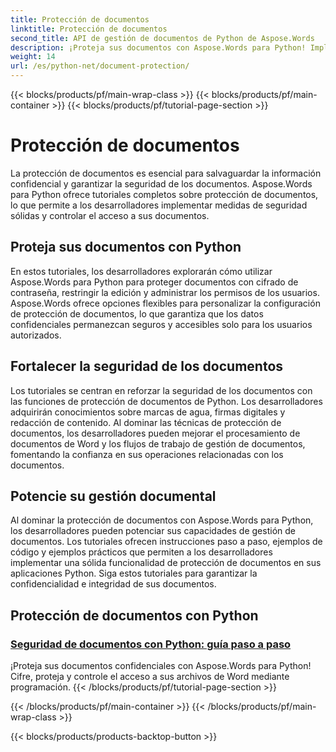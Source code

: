 ```yaml
---
title: Protección de documentos
linktitle: Protección de documentos
second_title: API de gestión de documentos de Python de Aspose.Words
description: ¡Proteja sus documentos con Aspose.Words para Python! Implemente cifrado de contraseñas, permisos de usuario y firmas digitales para una protección sólida de los documentos.
weight: 14
url: /es/python-net/document-protection/
---
```


{{< blocks/products/pf/main-wrap-class >}}
{{< blocks/products/pf/main-container >}}
{{< blocks/products/pf/tutorial-page-section >}}

# Protección de documentos

La protección de documentos es esencial para salvaguardar la información confidencial y garantizar la seguridad de los documentos. Aspose.Words para Python ofrece tutoriales completos sobre protección de documentos, lo que permite a los desarrolladores implementar medidas de seguridad sólidas y controlar el acceso a sus documentos.

## Proteja sus documentos con Python

En estos tutoriales, los desarrolladores explorarán cómo utilizar Aspose.Words para Python para proteger documentos con cifrado de contraseña, restringir la edición y administrar los permisos de los usuarios. Aspose.Words ofrece opciones flexibles para personalizar la configuración de protección de documentos, lo que garantiza que los datos confidenciales permanezcan seguros y accesibles solo para los usuarios autorizados.

## Fortalecer la seguridad de los documentos

Los tutoriales se centran en reforzar la seguridad de los documentos con las funciones de protección de documentos de Python. Los desarrolladores adquirirán conocimientos sobre marcas de agua, firmas digitales y redacción de contenido. Al dominar las técnicas de protección de documentos, los desarrolladores pueden mejorar el procesamiento de documentos de Word y los flujos de trabajo de gestión de documentos, fomentando la confianza en sus operaciones relacionadas con los documentos.

## Potencie su gestión documental

Al dominar la protección de documentos con Aspose.Words para Python, los desarrolladores pueden potenciar sus capacidades de gestión de documentos. Los tutoriales ofrecen instrucciones paso a paso, ejemplos de código y ejemplos prácticos que permiten a los desarrolladores implementar una sólida funcionalidad de protección de documentos en sus aplicaciones Python. Siga estos tutoriales para garantizar la confidencialidad e integridad de sus documentos.

## Protección de documentos con Python
### [Seguridad de documentos con Python: guía paso a paso](./document-security-python/)
¡Proteja sus documentos confidenciales con Aspose.Words para Python! Cifre, proteja y controle el acceso a sus archivos de Word mediante programación.
{{< /blocks/products/pf/tutorial-page-section >}}

{{< /blocks/products/pf/main-container >}}
{{< /blocks/products/pf/main-wrap-class >}}

{{< blocks/products/products-backtop-button >}}

